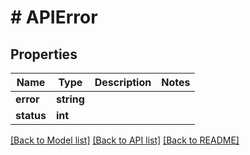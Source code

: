 # # APIError

## Properties

Name | Type | Description | Notes
------------ | ------------- | ------------- | -------------
**error** | **string** |  |
**status** | **int** |  |

[[Back to Model list]](../../README.md#models) [[Back to API list]](../../README.md#endpoints) [[Back to README]](../../README.md)

